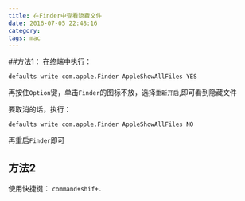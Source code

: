 ```yaml
---
title: 在Finder中查看隐藏文件
date: 2016-07-05 22:48:16
category: 
tags: mac
---
```


##方法1：
在终端中执行：

``` shell
defaults write com.apple.Finder AppleShowAllFiles YES
```

再按住`Option`键，单击`Finder`的图标不放，选择`重新开启`,即可看到隐藏文件



要取消的话，执行：

``` shell
defaults write com.apple.Finder AppleShowAllFiles NO
```

再重启`Finder`即可

## 方法2

使用快捷键：
`command+shif+.`

